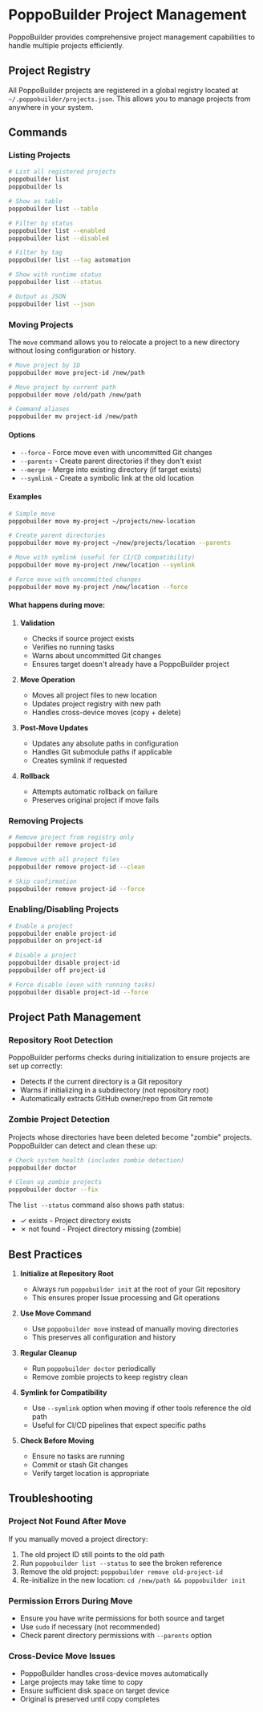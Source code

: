 # PoppoBuilder Project Management

PoppoBuilder provides comprehensive project management capabilities to handle multiple projects efficiently.

## Project Registry

All PoppoBuilder projects are registered in a global registry located at `~/.poppobuilder/projects.json`. This allows you to manage projects from anywhere in your system.

## Commands

### Listing Projects

```bash
# List all registered projects
poppobuilder list
poppobuilder ls

# Show as table
poppobuilder list --table

# Filter by status
poppobuilder list --enabled
poppobuilder list --disabled

# Filter by tag
poppobuilder list --tag automation

# Show with runtime status
poppobuilder list --status

# Output as JSON
poppobuilder list --json
```

### Moving Projects

The `move` command allows you to relocate a project to a new directory without losing configuration or history.

```bash
# Move project by ID
poppobuilder move project-id /new/path

# Move project by current path
poppobuilder move /old/path /new/path

# Command aliases
poppobuilder mv project-id /new/path
```

#### Options

- `--force` - Force move even with uncommitted Git changes
- `--parents` - Create parent directories if they don't exist
- `--merge` - Merge into existing directory (if target exists)
- `--symlink` - Create a symbolic link at the old location

#### Examples

```bash
# Simple move
poppobuilder move my-project ~/projects/new-location

# Create parent directories
poppobuilder move my-project ~/new/projects/location --parents

# Move with symlink (useful for CI/CD compatibility)
poppobuilder move my-project /new/location --symlink

# Force move with uncommitted changes
poppobuilder move my-project /new/location --force
```

#### What happens during move:

1. **Validation**
   - Checks if source project exists
   - Verifies no running tasks
   - Warns about uncommitted Git changes
   - Ensures target doesn't already have a PoppoBuilder project

2. **Move Operation**
   - Moves all project files to new location
   - Updates project registry with new path
   - Handles cross-device moves (copy + delete)

3. **Post-Move Updates**
   - Updates any absolute paths in configuration
   - Handles Git submodule paths if applicable
   - Creates symlink if requested

4. **Rollback**
   - Attempts automatic rollback on failure
   - Preserves original project if move fails

### Removing Projects

```bash
# Remove project from registry only
poppobuilder remove project-id

# Remove with all project files
poppobuilder remove project-id --clean

# Skip confirmation
poppobuilder remove project-id --force
```

### Enabling/Disabling Projects

```bash
# Enable a project
poppobuilder enable project-id
poppobuilder on project-id

# Disable a project
poppobuilder disable project-id
poppobuilder off project-id

# Force disable (even with running tasks)
poppobuilder disable project-id --force
```

## Project Path Management

### Repository Root Detection

PoppoBuilder performs checks during initialization to ensure projects are set up correctly:

- Detects if the current directory is a Git repository
- Warns if initializing in a subdirectory (not repository root)
- Automatically extracts GitHub owner/repo from Git remote

### Zombie Project Detection

Projects whose directories have been deleted become "zombie" projects. PoppoBuilder can detect and clean these up:

```bash
# Check system health (includes zombie detection)
poppobuilder doctor

# Clean up zombie projects
poppobuilder doctor --fix
```

The `list --status` command also shows path status:
- ✓ exists - Project directory exists
- ✗ not found - Project directory missing (zombie)

## Best Practices

1. **Initialize at Repository Root**
   - Always run `poppobuilder init` at the root of your Git repository
   - This ensures proper Issue processing and Git operations

2. **Use Move Command**
   - Use `poppobuilder move` instead of manually moving directories
   - This preserves all configuration and history

3. **Regular Cleanup**
   - Run `poppobuilder doctor` periodically
   - Remove zombie projects to keep registry clean

4. **Symlink for Compatibility**
   - Use `--symlink` option when moving if other tools reference the old path
   - Useful for CI/CD pipelines that expect specific paths

5. **Check Before Moving**
   - Ensure no tasks are running
   - Commit or stash Git changes
   - Verify target location is appropriate

## Troubleshooting

### Project Not Found After Move

If you manually moved a project directory:
1. The old project ID still points to the old path
2. Run `poppobuilder list --status` to see the broken reference
3. Remove the old project: `poppobuilder remove old-project-id`
4. Re-initialize in the new location: `cd /new/path && poppobuilder init`

### Permission Errors During Move

- Ensure you have write permissions for both source and target
- Use `sudo` if necessary (not recommended)
- Check parent directory permissions with `--parents` option

### Cross-Device Move Issues

- PoppoBuilder handles cross-device moves automatically
- Large projects may take time to copy
- Ensure sufficient disk space on target device
- Original is preserved until copy completes